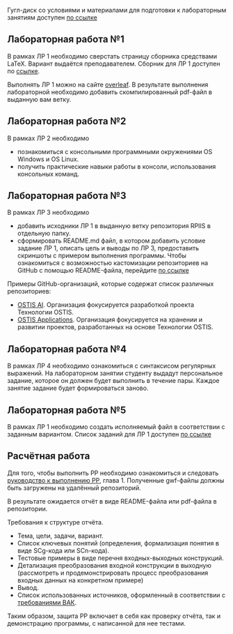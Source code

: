 Гугл-диск со условиями и материалами для подготовки к лабораторным занятиям доступен
[по ссылке](https://drive.google.com/drive/folders/19HJwkGGA-ZhebpaelsZvrmV5ZuwKclkh?usp=drive_link)

## Лабораторная работа №1
В рамках ЛР 1 необходимо сверстать страницу сборника средствами LaTeX. Вариант выдаётся преподавателем.
Сборник для ЛР 1 доступен по [ссылке](https://proc.ostis.net/proc/Proceedings%20OSTIS-2024.pdf).

Выполнять ЛР 1 можно на сайте [overleaf](https://www.overleaf.com/learn).
В результате выполнения лабораторной необходимо добавить скомпилированный pdf-файл
в выданную вам ветку. 

## Лабораторная работа №2
В рамках ЛР 2 необходимо
- познакомиться с консольными программными окружениями OS Windows и OS Linux.
- получить практические навыки работы в консоли, использования консольных команд.

## Лабораторная работа №3
В рамках ЛР 3 необходимо 
- добавить исходники ЛР 1 в выданную ветку репозитория RPIIS в отдельную папку. 
- сформировать README.md файл, в котором добавить условие задание ЛР 1, описать цель и выводы по ЛР 3, предоставить скриншоты с примером выполнения программы. 
Чтобы ознакомиться с возможностью кастомизации репозиториев на GitHub с помощью README-файла, перейдите 
[по ссылке](https://docs.github.com/en/repositories/managing-your-repositorys-settings-and-features/customizing-your-repository/about-readmes)

Примеры GitHub-организаций, которые содержат список различных репозиториев:
- [OSTIS AI](https://github.com/ostis-ai). Организация фокусируется разработкой проекта Технологии OSTIS.
- [OSTIS Applications](https://github.com/ostis-apps). Организация фокусируется на хранении и развитии проектов, 
разработанных на основе Технологии OSTIS.

## Лабораторная работа №4
В рамках ЛР 4 необходимо ознакомиться с синтаксисом регулярных выражений.
На лабораторном занятии студенту выдадут персональное задание, которое он должен будет выполнить в течение пары.
Каждое занятие задание будет формироваться заново.

## Лабораторная работа №5
В рамках ЛР 1 необходимо создать исполняемый файл в соответствии с заданным вариантом.
Список заданий для ЛР 1 доступен 
[по ссылке](https://docs.google.com/document/d/1jQIRngcwNa9yVtQns-ID8a5rRZHwlNSgp8OFaTEHMHc/edit?usp=drive_link)

## Расчётная работа
Для того, чтобы выполнить РР необходимо ознакомиться и следовать [руководство к выполнению РР](https://drive.google.com/file/d/1-rSQZex8jW-2DlY2kko18gU1oUAtEGHl/view?usp=drive_link), глава 1.
Полученные gwf-файлы должны быть загружены на удалённый репозиторий.

В результате ожидается отчёт в виде README-файла или pdf-файла в репозитории.

Требования к структуре отчёта.
- Тема, цели, задачи, вариант.
- Список ключевых понятий (определения, формализация понятия в виде SCg-кода или SCn-кода). 
- Тестовые примеры в виде перечня входных-выходных конструкций.
- Детализация преобразования входной конструкции в выходную (рассмотреть и продемонстрировать процесс преобразования входных данных на конкретном примере)  
- Вывод.
- Список использованных источников, оформленный в соответствии с [требованиями ВАК](https://vak.gov.by/be/bibliographicDescription).

Таким образом, защита РР включает в себя как проверку отчёта, так и демонстрацию программы, с написанной для нее тестами. 
